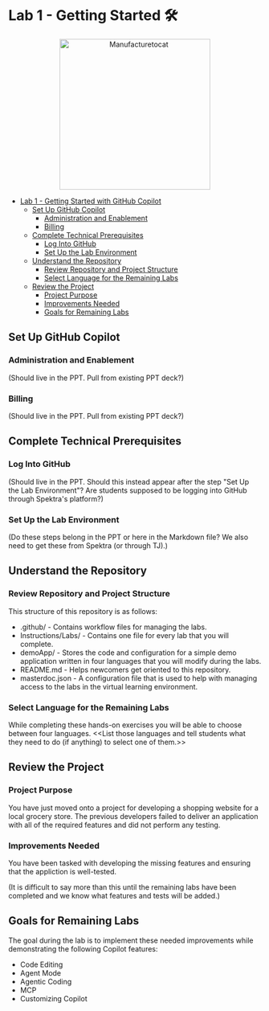 # Lab 1 - Getting Started :hammer_and_wrench:

<p align="center">
  <img src="https://octodex.github.com/images/manufacturetocat.png" alt="Manufacturetocat" width="300" />
</p>

- [Lab 1 - Getting Started with GitHub Copilot](#skills-exercises-toolkit-hammer_and_wrench)
  - [Set Up GitHub Copilot](#set-up-github-copilot)
    - [Administration and Enablement](#administration-and-enablement)
    - [Billing](#billing)
  - [Complete Technical Prerequisites](#complete-technical-prerequisites)
    - [Log Into GitHub](#log-into-github)
    - [Set Up the Lab Environment](#set-up-the-lab-environment)
  - [Understand the Repository](#understand-the-repository)
    - [Review Repository and Project Structure](#review-repository-and-project-structure)
    - [Select Language for the Remaining Labs](#select-language-for-the-remaining-labs)
  - [Review the Project](#review-the-project)
    - [Project Purpose](#project-purpose)
    - [Improvements Needed](#improvements-needed)
    - [Goals for Remaining Labs](#goals-for-remaining-labs)

## Set Up GitHub Copilot

### Administration and Enablement

(Should live in the PPT. Pull from existing PPT deck?)

### Billing

(Should live in the PPT. Pull from existing PPT deck?)

## Complete Technical Prerequisites

### Log Into GitHub

(Should live in the PPT. Should this instead appear after the step "Set Up the Lab Environment"? Are students supposed to be logging into GitHub through Spektra's platform?)

### Set Up the Lab Environment

(Do these steps belong in the PPT or here in the Markdown file? We also need to get these from Spektra (or through TJ).)

## Understand the Repository

### Review Repository and Project Structure

This structure of this repository is as follows:
 - .github/ - Contains workflow files for managing the labs.
 - Instructions/Labs/ - Contains one file for every lab that you will complete.
 - demoApp/ - Stores the code and configuration for a simple demo application written in four languages that you will modify during the labs.
 - README.md - Helps newcomers get oriented to this repository.
 - masterdoc.json - A configuration file that is used to help with managing access to the labs in the virtual learning environment.

### Select Language for the Remaining Labs

While completing these hands-on exercises you will be able to choose between four languages. <<List those languages and tell students what they need to do (if anything) to select one of them.>>

## Review the Project

### Project Purpose

You have just moved onto a project for developing a shopping website for a local grocery store. The previous developers failed to deliver an application with all of the required
features and did not perform any testing.

### Improvements Needed

You have been tasked with developing the missing features and ensuring that the appliction is well-tested.

(It is difficult to say more than this until the remaining labs have been completed and we know what features and tests will be added.)

## Goals for Remaining Labs

The goal during the lab is to implement these needed improvements while demonstrating the following Copilot features:
 - Code Editing
 - Agent Mode
 - Agentic Coding
 - MCP
 - Customizing Copilot
